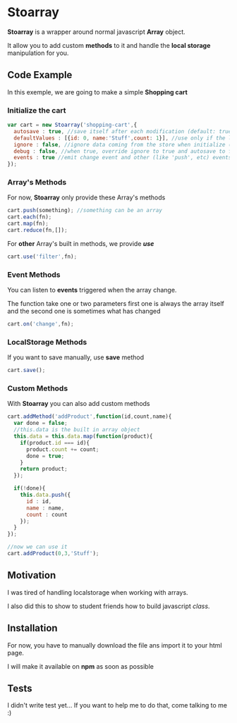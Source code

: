 # Stoarray

**Stoarray** is a wrapper around normal javascript **Array** object.

It allow you to add custom **methods** to it and handle the **local storage** manipulation for you.


## Code Example

In this exemple, we are going to make a simple **Shopping cart**

### Initialize the cart
```javascript
var cart = new Stoarray('shopping-cart',{
  autosave : true, //save itself after each modification (default: true)
  defaultValues : [{id: 0, name:'Stuff',count: 1}], //use only if the local storage is empty
  ignore : false, //ignore data coming from the store when initialize (default false)
  debug : false, //when true, override ignore to true and autosave to false
  events : true //emit change event and other (like 'push', etc) events (default: true)
});
```
### Array's Methods
For now, **Stoarray** only provide these Array's methods
```javascript
cart.push(something); //something can be an array
cart.each(fn);
cart.map(fn);
cart.reduce(fn,[]);
```

For **other** Array's built in methods, we provide ***use***
```javascript
cart.use('filter',fn);
```

### Event Methods
You can listen to **events** triggered when the array change.

The function take one or two parameters first one is always the array itself and the second one is sometimes what has changed
```javascript
cart.on('change',fn);
```

### LocalStorage Methods
If you want to save manually, use **save** method
```javascript
cart.save();
```

### Custom Methods
With **Stoarray** you can also add custom methods
```javascript
cart.addMethod('addProduct',function(id,count,name){
  var done = false;
  //this.data is the built in array object
  this.data = this.data.map(function(product){
    if(product.id === id){
      product.count += count;
      done = true;
    }
    return product;
  });

  if(!done){
    this.data.push({
      id : id,
      name : name,
      count : count
    });
  }
});

//now we can use it
cart.addProduct(0,3,'Stuff');
```

## Motivation

I was tired of handling localstorage when working with arrays.

I also did this to show to student friends how to build javascript *class*.

## Installation

For now, you have to manually download the file ans import it to your html page.

I will make it available on **npm** as soon as possible

## Tests

I didn't write test yet... If you want to help me to do that, come talking to me :)
